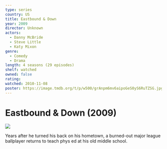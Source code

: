```yaml
---
type: series
country: US
title: Eastbound & Down
year: 2009
director: Unknown
actors:
  - Danny McBride
  - Steve Little
  - Katy Mixon
genre:
  - Comedy
  - Drama
length: 4 seasons (29 episodes)
shelf: watched
owned: false
rating:
watched: 2010-11-08
poster: https://image.tmdb.org/t/p/w500/grAnpm6mv6aipoGeS0yS6RuTZSG.jpg
---
```


# Eastbound & Down (2009)

![](https://image.tmdb.org/t/p/w500/grAnpm6mv6aipoGeS0yS6RuTZSG.jpg)

Years after he turned his back on his hometown, a burned-out major league ballplayer returns to teach phys ed at his old middle school.